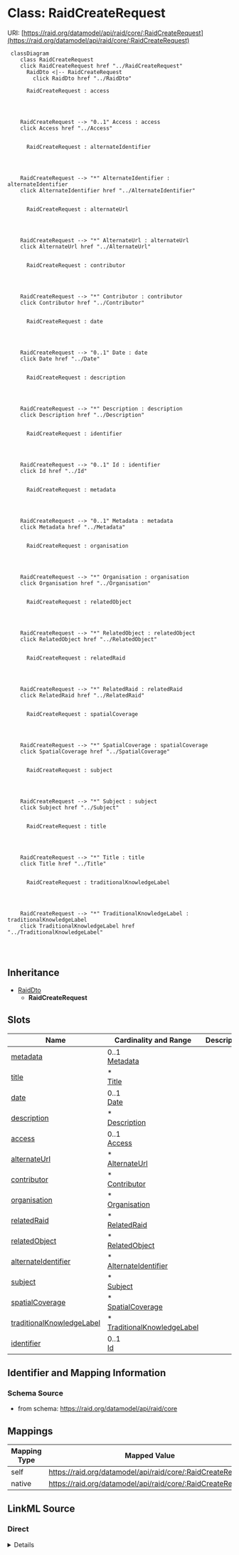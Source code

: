 

# Class: RaidCreateRequest



URI: [https://raid.org/datamodel/api/raid/core/:RaidCreateRequest](https://raid.org/datamodel/api/raid/core/:RaidCreateRequest)






```mermaid
 classDiagram
    class RaidCreateRequest
    click RaidCreateRequest href "../RaidCreateRequest"
      RaidDto <|-- RaidCreateRequest
        click RaidDto href "../RaidDto"
      
      RaidCreateRequest : access
        
          
    
    
    RaidCreateRequest --> "0..1" Access : access
    click Access href "../Access"

        
      RaidCreateRequest : alternateIdentifier
        
          
    
    
    RaidCreateRequest --> "*" AlternateIdentifier : alternateIdentifier
    click AlternateIdentifier href "../AlternateIdentifier"

        
      RaidCreateRequest : alternateUrl
        
          
    
    
    RaidCreateRequest --> "*" AlternateUrl : alternateUrl
    click AlternateUrl href "../AlternateUrl"

        
      RaidCreateRequest : contributor
        
          
    
    
    RaidCreateRequest --> "*" Contributor : contributor
    click Contributor href "../Contributor"

        
      RaidCreateRequest : date
        
          
    
    
    RaidCreateRequest --> "0..1" Date : date
    click Date href "../Date"

        
      RaidCreateRequest : description
        
          
    
    
    RaidCreateRequest --> "*" Description : description
    click Description href "../Description"

        
      RaidCreateRequest : identifier
        
          
    
    
    RaidCreateRequest --> "0..1" Id : identifier
    click Id href "../Id"

        
      RaidCreateRequest : metadata
        
          
    
    
    RaidCreateRequest --> "0..1" Metadata : metadata
    click Metadata href "../Metadata"

        
      RaidCreateRequest : organisation
        
          
    
    
    RaidCreateRequest --> "*" Organisation : organisation
    click Organisation href "../Organisation"

        
      RaidCreateRequest : relatedObject
        
          
    
    
    RaidCreateRequest --> "*" RelatedObject : relatedObject
    click RelatedObject href "../RelatedObject"

        
      RaidCreateRequest : relatedRaid
        
          
    
    
    RaidCreateRequest --> "*" RelatedRaid : relatedRaid
    click RelatedRaid href "../RelatedRaid"

        
      RaidCreateRequest : spatialCoverage
        
          
    
    
    RaidCreateRequest --> "*" SpatialCoverage : spatialCoverage
    click SpatialCoverage href "../SpatialCoverage"

        
      RaidCreateRequest : subject
        
          
    
    
    RaidCreateRequest --> "*" Subject : subject
    click Subject href "../Subject"

        
      RaidCreateRequest : title
        
          
    
    
    RaidCreateRequest --> "*" Title : title
    click Title href "../Title"

        
      RaidCreateRequest : traditionalKnowledgeLabel
        
          
    
    
    RaidCreateRequest --> "*" TraditionalKnowledgeLabel : traditionalKnowledgeLabel
    click TraditionalKnowledgeLabel href "../TraditionalKnowledgeLabel"

        
      
```





## Inheritance
* [RaidDto](RaidDto.md)
    * **RaidCreateRequest**



## Slots

| Name | Cardinality and Range | Description | Inheritance |
| ---  | --- | --- | --- |
| [metadata](metadata.md) | 0..1 <br/> [Metadata](Metadata.md) |  | [RaidDto](RaidDto.md) |
| [title](title.md) | * <br/> [Title](Title.md) |  | [RaidDto](RaidDto.md) |
| [date](date.md) | 0..1 <br/> [Date](Date.md) |  | [RaidDto](RaidDto.md) |
| [description](description.md) | * <br/> [Description](Description.md) |  | [RaidDto](RaidDto.md) |
| [access](access.md) | 0..1 <br/> [Access](Access.md) |  | [RaidDto](RaidDto.md) |
| [alternateUrl](alternateUrl.md) | * <br/> [AlternateUrl](AlternateUrl.md) |  | [RaidDto](RaidDto.md) |
| [contributor](contributor.md) | * <br/> [Contributor](Contributor.md) |  | [RaidDto](RaidDto.md) |
| [organisation](organisation.md) | * <br/> [Organisation](Organisation.md) |  | [RaidDto](RaidDto.md) |
| [relatedRaid](relatedRaid.md) | * <br/> [RelatedRaid](RelatedRaid.md) |  | [RaidDto](RaidDto.md) |
| [relatedObject](relatedObject.md) | * <br/> [RelatedObject](RelatedObject.md) |  | [RaidDto](RaidDto.md) |
| [alternateIdentifier](alternateIdentifier.md) | * <br/> [AlternateIdentifier](AlternateIdentifier.md) |  | [RaidDto](RaidDto.md) |
| [subject](subject.md) | * <br/> [Subject](Subject.md) |  | [RaidDto](RaidDto.md) |
| [spatialCoverage](spatialCoverage.md) | * <br/> [SpatialCoverage](SpatialCoverage.md) |  | [RaidDto](RaidDto.md) |
| [traditionalKnowledgeLabel](traditionalKnowledgeLabel.md) | * <br/> [TraditionalKnowledgeLabel](TraditionalKnowledgeLabel.md) |  | [RaidDto](RaidDto.md) |
| [identifier](identifier.md) | 0..1 <br/> [Id](Id.md) |  | [RaidDto](RaidDto.md) |









## Identifier and Mapping Information







### Schema Source


* from schema: https://raid.org/datamodel/api/raid/core




## Mappings

| Mapping Type | Mapped Value |
| ---  | ---  |
| self | https://raid.org/datamodel/api/raid/core/:RaidCreateRequest |
| native | https://raid.org/datamodel/api/raid/core/:RaidCreateRequest |







## LinkML Source

<!-- TODO: investigate https://stackoverflow.com/questions/37606292/how-to-create-tabbed-code-blocks-in-mkdocs-or-sphinx -->

### Direct

<details>
```yaml
name: RaidCreateRequest
from_schema: https://raid.org/datamodel/api/raid/core
is_a: RaidDto

```
</details>

### Induced

<details>
```yaml
name: RaidCreateRequest
from_schema: https://raid.org/datamodel/api/raid/core
is_a: RaidDto
attributes:
  metadata:
    name: metadata
    from_schema: https://raid.org/datamodel/api/raid/core
    rank: 1000
    alias: metadata
    owner: RaidCreateRequest
    domain_of:
    - RaidDto
    range: Metadata
  title:
    name: title
    from_schema: https://raid.org/datamodel/api/raid/core
    rank: 1000
    alias: title
    owner: RaidCreateRequest
    domain_of:
    - RaidDto
    range: Title
    multivalued: true
    inlined: true
    inlined_as_list: true
  date:
    name: date
    from_schema: https://raid.org/datamodel/api/raid/core
    rank: 1000
    alias: date
    owner: RaidCreateRequest
    domain_of:
    - RaidDto
    range: Date
    multivalued: false
  description:
    name: description
    from_schema: https://raid.org/datamodel/api/raid/core
    rank: 1000
    alias: description
    owner: RaidCreateRequest
    domain_of:
    - RaidDto
    range: Description
    multivalued: true
    inlined: true
    inlined_as_list: true
  access:
    name: access
    from_schema: https://raid.org/datamodel/api/raid/core
    rank: 1000
    alias: access
    owner: RaidCreateRequest
    domain_of:
    - RaidDto
    - ClosedRaid
    range: Access
    multivalued: false
  alternateUrl:
    name: alternateUrl
    from_schema: https://raid.org/datamodel/api/raid/core
    rank: 1000
    alias: alternateUrl
    owner: RaidCreateRequest
    domain_of:
    - RaidDto
    range: AlternateUrl
    multivalued: true
    inlined: true
    inlined_as_list: true
  contributor:
    name: contributor
    from_schema: https://raid.org/datamodel/api/raid/core
    rank: 1000
    slot_uri: schema:author
    alias: contributor
    owner: RaidCreateRequest
    domain_of:
    - RaidDto
    - RaidPatchRequest
    range: Contributor
    multivalued: true
    inlined: true
    inlined_as_list: true
  organisation:
    name: organisation
    from_schema: https://raid.org/datamodel/api/raid/core
    rank: 1000
    alias: organisation
    owner: RaidCreateRequest
    domain_of:
    - RaidDto
    range: Organisation
    multivalued: true
    inlined: true
    inlined_as_list: true
  relatedRaid:
    name: relatedRaid
    from_schema: https://raid.org/datamodel/api/raid/core
    rank: 1000
    alias: relatedRaid
    owner: RaidCreateRequest
    domain_of:
    - RaidDto
    range: RelatedRaid
    multivalued: true
    inlined: true
    inlined_as_list: true
  relatedObject:
    name: relatedObject
    from_schema: https://raid.org/datamodel/api/raid/core
    rank: 1000
    alias: relatedObject
    owner: RaidCreateRequest
    domain_of:
    - RaidDto
    range: RelatedObject
    multivalued: true
    inlined: true
    inlined_as_list: true
  alternateIdentifier:
    name: alternateIdentifier
    from_schema: https://raid.org/datamodel/api/raid/core
    rank: 1000
    alias: alternateIdentifier
    owner: RaidCreateRequest
    domain_of:
    - RaidDto
    range: AlternateIdentifier
    multivalued: true
    inlined: true
    inlined_as_list: true
  subject:
    name: subject
    from_schema: https://raid.org/datamodel/api/raid/core
    rank: 1000
    alias: subject
    owner: RaidCreateRequest
    domain_of:
    - RaidDto
    range: Subject
    multivalued: true
    inlined: true
    inlined_as_list: true
  spatialCoverage:
    name: spatialCoverage
    from_schema: https://raid.org/datamodel/api/raid/core
    rank: 1000
    alias: spatialCoverage
    owner: RaidCreateRequest
    domain_of:
    - RaidDto
    range: SpatialCoverage
    multivalued: true
    inlined: true
    inlined_as_list: true
  traditionalKnowledgeLabel:
    name: traditionalKnowledgeLabel
    from_schema: https://raid.org/datamodel/api/raid/core
    rank: 1000
    alias: traditionalKnowledgeLabel
    owner: RaidCreateRequest
    domain_of:
    - RaidDto
    range: TraditionalKnowledgeLabel
    multivalued: true
    inlined: true
    inlined_as_list: true
  identifier:
    name: identifier
    from_schema: https://raid.org/datamodel/api/raid/core
    alias: identifier
    owner: RaidCreateRequest
    domain_of:
    - RaidDto
    range: Id

```
</details>